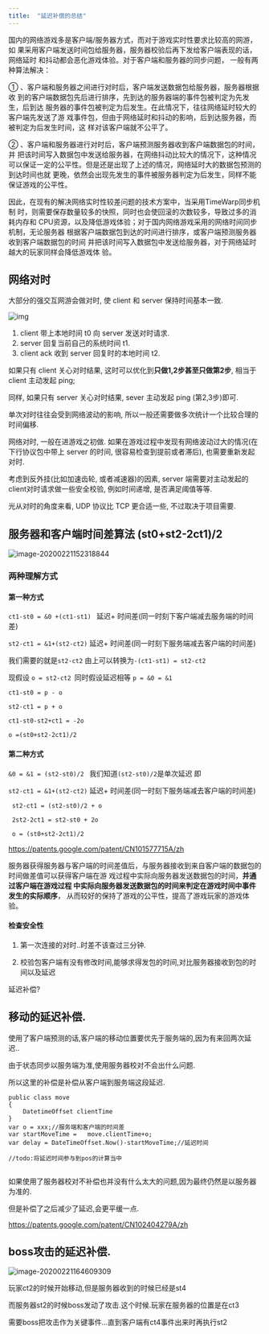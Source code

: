```yaml
---
title:  "延迟补偿的总结"
---
```




国内的网络游戏多是客户端/服务器方式，而对于游戏实时性要求比较高的网游，如 果采用客户端发送时间包给服务器，服务器校验后再下发给客户端表现的话，网络延时 和抖动都会恶化游戏体验。对于客户端和服务器的同步问题， 一般有两种算法解决：

① 、客户端和服务器之间进行对时后，客户端发送数据包给服务器，服务器根据收 到的客户端数据包先后进行排序，先到达的服务器端的事件包被判定为先发生，后到达 服务器的事件包被判定为后发生。在此情况下，往往网络延时较大的客户端先发送了游 戏事件包，但由于网络延时和抖动的影响，后到达服务器，而被判定为后发生时间，这 样对该客户端就不公平了。

② 、客户端和服务器进行对时后，客户端预测服务器收到客户端数据包的时间，并 把该时间写入数据包中发送给服务器，在网络抖动比较大的情况下，这种情况可以保证一定的公平性。但是还是出现了上述的情况，网络延时大的数据包预测的到达时间也就 更晚，依然会出现先发生的事件被服务器判定为后发生，同样不能保证游戏的公平性。

因此，在现有的解决网络实时性较差问题的技术方案中，当采用TimeWarp同步机制 时，则需要保存数量较多的快照，同时也会使回滚的次数较多，导致过多的消耗内存和 CPU资源，以及降低游戏体验；对于国内网络游戏采用的网络时间同步机制，无论服务器 根据客户端数据包到达的时间进行排序，或客户端预测服务器收到客户端数据包的时间 并把该时间写入数据包中发送给服务器，对于网络延时越大的玩家同样会降低游戏体 验。

## 网络对时

大部分的强交互网游会做对时, 使 client 和 server 保持时间基本一致.

![img](../../assets/images/2020-02-02-Latency_Compensating-rtt/iyeruicpsm.png)

1. client 带上本地时间 t0 向 server 发送对时请求.
2. server 回复当前自己的系统时间 t1.
3. client ack 收到 server 回复时的本地时间 t2.

如果只有 client 关心对时结果, 这时可以优化到**只做1,2步甚至只做第2步**, 相当于 client 主动发起 ping;

同样, 如果只有 server 关心对时结果, sever 主动发起 ping (第2,3步)即可.

单次对时往往会受到网络波动的影响, 所以一般还需要做多次统计一个比较合理的时间偏移.

网络对时, 一般在进游戏之初做. 如果在游戏过程中发现有网络波动过大的情况(在下行协议包中带上 server 的时间, 很容易检查到提前或者滞后), 也需要重新发起对时.

考虑到反外挂(比如加速齿轮, 或者减速器)的因素, server 端需要对主动发起的client对时请求做一些安全校验, 例如时间递增, 是否满足阈值等等.

光从对时的角度来看, UDP 协议比 TCP 更合适一些, 不过取决于项目需要.



## 服务器和客户端时间差算法 **(st0+st2-2ct1)/2**

 ![image-20200221152318844](../../assets/images/2020-02-02-Latency_Compensating-rtt/image-20200221152318844.png)

### 两种理解方式

#### 第一种方式

`ct1-st0 = &0 +(ct1-st1) `  延迟+ 时间差(同一时刻下客户端减去服务端的时间差)

`st2-ct1 = &1+(st2-ct2)`  延迟+ 时间差(同一时刻下服务端减去客户端的时间差)

我们需要的就是`st2-ct2` 由上可以转换为`-(ct1-st1) = st2-ct2`  

现假设 `o = st2-ct2 `同时假设延迟相等 `p = &0 = &1`
```
ct1-st0 = p - o

st2-ct1 = p + o

ct1-st0-st2+ct1 = -2o

o =(st0+st2-2ct1)/2
```

#### 第二种方式

`&0 = &1 = (st2-st0)/2 `    我们知道`(st2-st0)/2`是单次延迟 即

`st2-ct1 = &1+(st2-ct2)`  延迟+ 时间差(同一时刻下服务端减去客户端的时间差)

```
 st2-ct1 = (st2-st0)/2 + o

 2st2-2ct1 = st2-st0 + 2o

 o = (st0+st2-2ct1)/2
```


https://patents.google.com/patent/CN101577715A/zh



服务器获得服务器与客户端的时间差值后，与服务器接收到来自客户端的数据包的时间做差值可以获得客户端在游 戏过程中实际向服务器发送数据包的时间，**并通过客户端在游戏过程 中实际向服务器发送数据包的时间来判定在游戏时间中事件发生的实际顺序**， 从而较好的保持了游戏的公平性，提高了游戏玩家的游戏体验。







#### 检查安全性

1. 第一次连接的对时..时差不该查过三分钟.

2. 校验包客户端有没有修改时间,能够求得发包的时间,对比服务器接收到包的时间以及延迟





延迟补偿?

## 移动的延迟补偿.   

使用了客户端预测的话,客户端的移动位置要优先于服务端的,因为有来回两次延迟..

由于状态同步以服务端为准,使用服务器校对不会出什么问题.

所以这里的补偿是补偿从客户端到服务端这段延迟.

```
public class move
{
	DatetimeOffset clientTime
}
var o = xxx;//服务端和客户端的时间差
var startMoveTime =   move.clientTime+o;
var delay = DateTimeOffset.Now()-startMoveTime;//延迟时间

//todo:将延迟时间参与到pos的计算当中


```

如果使用了服务器校对不补偿也并没有什么太大的问题,因为最终仍然是以服务器为准的.

但是补偿了之后减少了延迟,会更平缓一点.



https://patents.google.com/patent/CN102404279A/zh

## boss攻击的延迟补偿.

![image-20200221164609309](../../assets/images/2020-02-02-Latency_Compensating-rtt/image-20200221164609309.png)

玩家ct2的时候开始移动,但是服务器收到的时候已经是st4

而服务器st2的时候boss发动了攻击.这个时候.玩家在服务器的位置是在ct3

需要boss把攻击作为关键事件...直到客户端有ct4事件出来时再执行st2
